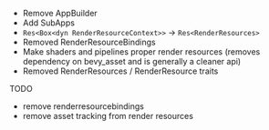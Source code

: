 * Remove AppBuilder
* Add SubApps
* `Res<Box<dyn RenderResourceContext>>` -> `Res<RenderResources>`
* Removed RenderResourceBindings
* Make shaders and pipelines proper render resources (removes dependency on bevy_asset and is generally a cleaner api)
* Removed RenderResources / RenderResource traits


TODO

* remove renderresourcebindings
* remove asset tracking from render resources